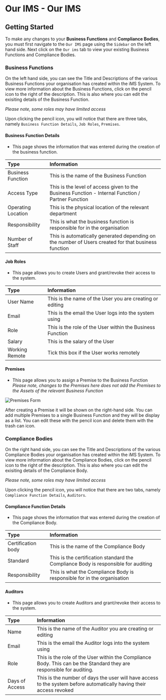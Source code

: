 # Our IMS - Our IMS

## Getting Started

To make any changes to your **Business Functions** and **Compliance Bodies**, you must first navigate to the `Our IMS` page using the `Sidebar` on the left hand side. Next click on the `Our ims` tab to view your existing Business Functions and Compliance Bodies.

### Business Functions

On the left hand side, you can see the Title and Descriptions of the various Business Functions your organisation has created within the iMS System. To view more information about the Business Functions, click on the pencil icon to the right of the description. This is also where you can edit the exisiting details of the Business Function.

*Please note, some roles may have limited access*

Upon clicking the pencil icon, you will notice that there are three tabs, namely `Business Function Details`, `Job Roles`, `Premises`.

#### Business Function Details

+ This page shows the information that was entered during the creation of the business function. 

| Type 				| Information 																							|
| :---------------- | :---------------------------------------------------------------------------------------------------- |
| Business Function | This is the name of the Business Function 															|
| Access Type		| This is the level of access given to the Business Function - Internal Function / Partner Function 	|
| Operating Location| This is the physical location of the relevant department 												|
| Responsibility	| This is what the business function is responsible for in the organisation 							|
| Number of Staff	| This is automatically generated depending on the number of Users created for that business function 	|

#### Job Roles

+ This page allows you to create Users and grant/revoke their access to the system.

| Type 			 | Information 												 |
| :------------- | :-------------------------------------------------------- |
| User Name 	 | This is the name of the User you are creating or editing  |
| Email 		 | This is the email the User logs into the system using 	 |
| Role 			 | This is the role of the User within the Business Function |
| Salary 		 | This is the salary of the User 							 |
| Working Remote | Tick this box if the User works remotely 				 |

#### Premises

+ This page allows you to assign a Premise to the Business Function
*Please note, changes to the Premises here does not add the Premises to the Assets of the relevant Business Function*

<img src="/img/DocImg/General Information/Our_IMS/Completed_Premises_Form.png" alt="Premises Form" class="center"/>

After creating a Premise it will be shown on the right-hand side. You can add multiple Premises to a single Business Function and they will be display as a list. You can edit these with the pencil icon and delete them with the trash can icon.

### Compliance Bodies

On the right hand side, you can see the Title and Descriptions of the various Compliance Bodies your organisation has created within the iMS System. To view more information about the Compliance Bodies, click on the pencil icon to the right of the description. This is also where you can edit the exisiting details of the Compliance Body.

*Please note, some roles may have limited access*

Upon clicking the pencil icon, you will notice that there are two tabs, namely `Compliance Function Details`, `Auditors`.

#### Compliance Function Details

+ This page shows the information that was entered during the creation of the Compliance Body. 

| Type 				 | Information 																			|
| :----------------- | :----------------------------------------------------------------------------------- |
| Certification body | This is the name of the Compliance Body 												|
| Standard			 | This is the certification standard the Compliance Body is responsible for auditing	|
| Responsibility	 | This is what the Compliance Body is responsible for in the organisation 				|

#### Auditors

+ This page allows you to create Auditors and grant/revoke their access to the system.

| Type 			 | Information 												 														   |
| :------------- | :------------------------------------------------------------------------------------------------------------------ |
| Name 	 		 | This is the name of the Auditor you are creating or editing														   |
| Email 		 | This is the email the Auditor logs into the system using 	 													   |
| Role 			 | This is the role of the User within the Compliance Body. This can be the Standard they are responsible for auditing.|
| Days of Access | This is the number of days the user will have access to the system before automatically having their access revoked |